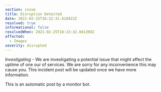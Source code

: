 ```yaml
---
section: issue
title: Disruption Detected
date: 2021-02-25T16:22:31.618422Z
resolved: true
informational: false
resolvedWhen: 2021-02-25T16:23:32.041389Z
affected:
  - Images
severity: disrupted
---
```

*Investigating* - We are investigating a potential issue that might affect the uptime of one our of services. We are sorry for any inconvenience this may cause you. This incident post will be updated once we have more information.

This is an automatic post by a monitor bot.
        